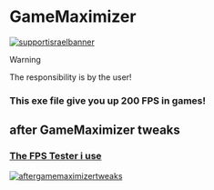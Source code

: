 # GameMaximizer
[![supportisraelbanner](https://i.imagesup.co/images2/8e6cc77363c700198839ae0da7d7fe2409f07647.png)](https://github.com/TheYali1/support-israel-banner/tree/main)
> [!WARNING]
> The responsibility is by the user!
### This exe file give you up 200 FPS in games!
## after GameMaximizer tweaks
### [The FPS Tester i use](https://github.com/TheYali1/FPS-Tester)
[![aftergamemaximizertweaks](https://raw.githubusercontent.com/TheYali1/GameMaximizer/main/.github/after.gif)](https://github.com/TheYali1/GameMaximizer/)

